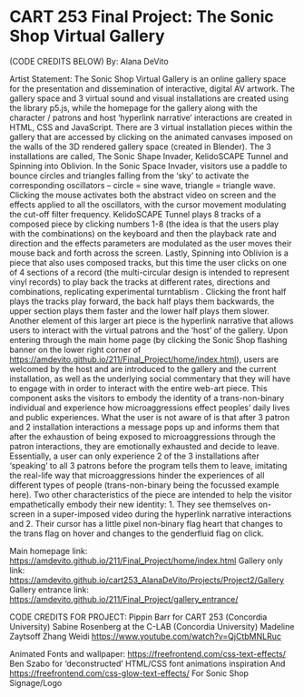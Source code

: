 # CART 253 Final Project: The Sonic Shop Virtual Gallery

(CODE CREDITS BELOW)
By: Alana DeVito

Artist Statement:
The Sonic Shop Virtual Gallery is an online gallery space for the presentation and dissemination of interactive, digital AV artwork. The gallery space and 3 virtual sound and visual installations are created using the library p5.js, while the homepage for the gallery along with the character / patrons and host ‘hyperlink narrative’ interactions are created in HTML, CSS and JavaScript. There are 3 virtual installation pieces within the gallery that are accessed by clicking on the animated canvases imposed on the walls of the 3D rendered gallery space (created in Blender). The 3 installations are called, The Sonic Shape Invader, KelidoSCAPE Tunnel and Spinning into Oblivion. In the Sonic Space Invader, visitors use a paddle to bounce circles and triangles falling from the ‘sky’ to activate the corresponding oscillators – circle = sine wave, triangle = triangle wave. Clicking the mouse activates both the abstract video on screen and the effects applied to all the oscillators, with the cursor movement modulating the cut-off filter frequency. KelidoSCAPE Tunnel plays 8 tracks of a composed piece by clicking numbers 1-8 (the idea is that the users play with the combinations) on the keyboard and then the playback rate and direction and the effects parameters are modulated as the user moves their mouse back and forth across the screen. Lastly, Spinning into Oblivion is a piece that also uses composed tracks, but this time the user clicks on one of 4 sections of a record (the multi-circular design is intended to represent vinyl records) to play back the tracks at different rates, directions and combinations, replicating experimental turntablism . Clicking the front half plays the tracks play forward, the back half plays them backwards, the upper section plays them faster and the lower half plays them slower.
Another element of this larger art piece is the hyperlink narrative that allows users to interact with the virtual patrons and the ‘host’ of the gallery. Upon entering through the main home page (by clicking the Sonic Shop flashing banner on the lower right corner of https://amdevito.github.io/211/Final_Project/home/index.html), users are welcomed by the host and are introduced to the gallery and the current installation, as well as the underlying social commentary that they will have to engage with in order to interact with the entire web-art piece. This component asks the visitors to embody the identity of a trans-non-binary individual and experience how microaggressions effect peoples’ daily lives and public experiences. What the user is not aware of is that after 3 patron and 2 installation interactions a message pops up and informs them that after the exhaustion of being exposed to microaggressions through the patron interactions, they are emotionally exhausted and decide to leave. Essentially, a user can only experience 2 of the 3 installations after ‘speaking’ to all 3 patrons before the program tells them to leave, imitating the real-life way that microaggressions hinder the experiences of all different types of people (trans-non-binary being the focussed example here). Two other characteristics of the piece are intended to help the visitor empathetically embody their new identity: 1. They see themselves on-screen in a super-imposed video during the hyperlink narrative interactions and 2. Their cursor has a little pixel non-binary flag heart that changes to the trans flag on hover and changes to the genderfluid flag on click.

Main homepage link: https://amdevito.github.io/211/Final_Project/home/index.html
Gallery only link: https://amdevito.github.io/cart253_AlanaDeVito/Projects/Project2/Gallery
Gallery entrance link: https://amdevito.github.io/211/Final_Project/gallery_entrance/

CODE CREDITS FOR PROJECT:
Pippin Barr for CART 253 (Concordia University)
Sabine Rosenberg at the C-LAB (Concordia University)
Madeline Zaytsoff
Zhang Weidi https://www.youtube.com/watch?v=QjCtbMNLRuc

Animated Fonts and wallpaper:
https://freefrontend.com/css-text-effects/
Ben Szabo for ‘deconstructed’ HTML/CSS font animations inspiration
And
https://freefrontend.com/css-glow-text-effects/
For Sonic Shop Signage/Logo
